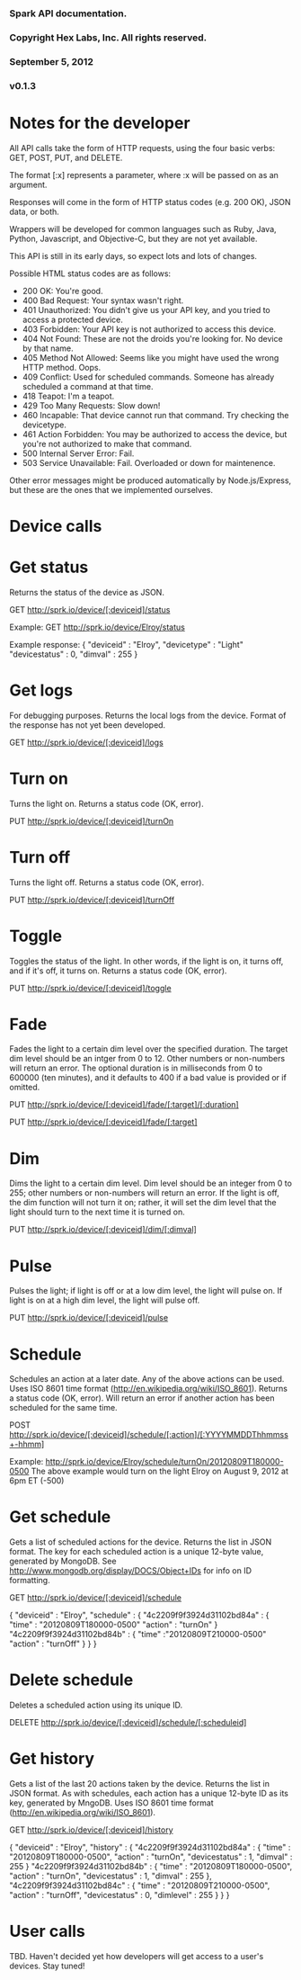 ### Spark API documentation.
### Copyright Hex Labs, Inc. All rights reserved.
### September 5, 2012
### v0.1.3

Notes for the developer
============

All API calls take the form of HTTP requests, using the four basic verbs:
GET, POST, PUT, and DELETE.

The format [:x] represents a parameter, where :x will be passed on
as an argument.

Responses will come in the form of HTTP status codes (e.g. 200 OK), JSON data, or both.

Wrappers will be developed for common languages such as Ruby, Java, Python,
Javascript, and Objective-C, but they are not yet available.

This API is still in its early days, so expect lots and lots of changes.

Possible HTML status codes are as follows:
* 200 OK: You're good.
* 400 Bad Request: Your syntax wasn't right. 
* 401 Unauthorized: You didn't give us your API key, and you tried to access a protected device.
* 403 Forbidden: Your API key is not authorized to access this device.
* 404 Not Found: These are not the droids you're looking for. No device by that name.
* 405 Method Not Allowed: Seems like you might have used the wrong HTTP method. Oops.
* 409 Conflict: Used for scheduled commands. Someone has already scheduled a command at that time.
* 418 Teapot: I'm a teapot.
* 429 Too Many Requests: Slow down!
* 460 Incapable: That device cannot run that command. Try checking the devicetype.
* 461 Action Forbidden: You may be authorized to access the device, but you're not authorized to make that command.
* 500 Internal Server Error: Fail.
* 503 Service Unavailable: Fail. Overloaded or down for maintenence.

Other error messages might be produced automatically by Node.js/Express, but these are the ones that we implemented ourselves.




Device calls
============

# Get status
Returns the status of the device as JSON.

GET http://sprk.io/device/[:deviceid]/status

Example: GET http://sprk.io/device/Elroy/status

Example response:
{
	"deviceid" : "Elroy",
	"devicetype" : "Light"
	"devicestatus" : 0,
	"dimval" : 255
}


# Get logs
For debugging purposes. Returns the local logs from the device.
Format of the response has not yet been developed.

GET http://sprk.io/device/[:deviceid]/logs


# Turn on
Turns the light on. Returns a status code (OK, error).

PUT http://sprk.io/device/[:deviceid]/turnOn


# Turn off
Turns the light off. Returns a status code (OK, error).

PUT http://sprk.io/device/[:deviceid]/turnOff


# Toggle
Toggles the status of the light. In other words, if the light is on, it turns off, 
and if it's off, it turns on. Returns a status code (OK, error).

PUT http://sprk.io/device/[:deviceid]/toggle


# Fade
Fades the light to a certain dim level over the specified duration.
The target dim level should be an intger from 0 to 12.
Other numbers or non-numbers will return an error.
The optional duration is in milliseconds from 0 to 600000 (ten minutes),
and it defaults to 400 if a bad value is provided or if omitted.

PUT http://sprk.io/device/[:deviceid]/fade/[:target]/[:duration]

PUT http://sprk.io/device/[:deviceid]/fade/[:target]


# Dim
Dims the light to a certain dim level. Dim level should be an integer from
0 to 255; other numbers or non-numbers will return an error.
If the light is off, the dim function will not turn it on; rather, it will
set the dim level that the light should turn to the next time it is
turned on.

PUT http://sprk.io/device/[:deviceid]/dim/[:dimval]


# Pulse
Pulses the light; if light is off or at a low dim level, the light will pulse on.
If light is on at a high dim level, the light will pulse off.

PUT http://sprk.io/device/[:deviceid]/pulse


# Schedule
Schedules an action at a later date. Any of the above actions can be used.
Uses ISO 8601 time format (http://en.wikipedia.org/wiki/ISO_8601).
Returns a status code (OK, error).
Will return an error if another action has been scheduled for the same time.

POST http://sprk.io/device/[:deviceid]/schedule/[:action]/[:YYYYMMDDThhmmss+-hhmm]

Example: http://sprk.io/device/Elroy/schedule/turnOn/20120809T180000-0500
The above example would turn on the light Elroy on August 9, 2012 at 6pm ET (-500)


# Get schedule
Gets a list of scheduled actions for the device. Returns the list in JSON format.
The key for each scheduled action is a unique 12-byte value, generated by MongoDB.
See http://www.mongodb.org/display/DOCS/Object+IDs for info on ID formatting.

GET http://sprk.io/device/[:deviceid]/schedule

{
	"deviceid" : "Elroy",
	"schedule" : {
		"4c2209f9f3924d31102bd84a" : {
			"time" : "20120809T180000-0500"
			"action" : "turnOn"
		}
		"4c2209f9f3924d31102bd84b" : {
			"time" :"20120809T210000-0500"
			"action" : "turnOff"
		}
	}
}


# Delete schedule
Deletes a scheduled action using its unique ID.

DELETE http://sprk.io/device/[:deviceid]/schedule/[:scheduleid]


# Get history
Gets a list of the last 20 actions taken by the device. Returns the list in JSON format.
As with schedules, each action has a unique 12-byte ID as its key, generated by MngoDB.
Uses ISO 8601 time format (http://en.wikipedia.org/wiki/ISO_8601).

GET http://sprk.io/device/[:deviceid]/history

{
	"deviceid" : "Elroy",
	"history" : {
		"4c2209f9f3924d31102bd84a" : {
			"time" : "20120809T180000-0500",
			"action" : "turnOn",
			"devicestatus" : 1,
			"dimval" : 255
		}
		"4c2209f9f3924d31102bd84b" : {
			"time" : "20120809T180000-0500",
			"action" : "turnOn",
			"devicestatus" : 1,
			"dimval" : 255
		},
		"4c2209f9f3924d31102bd84c" : {
			"time" : "20120809T210000-0500",
			"action" : "turnOff",
			"devicestatus" : 0,
			"dimlevel" : 255
		}
	}
}

User calls
=============

TBD. Haven't decided yet how developers will get access to a user's devices. Stay tuned!
